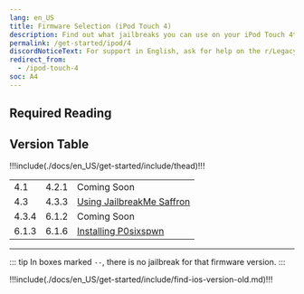 ```yaml
---
lang: en_US
title: Firmware Selection (iPod Touch 4)
description: Find out what jailbreaks you can use on your iPod Touch 4th Generation
permalink: /get-started/ipod/4
discordNoticeText: For support in English, ask for help on the r/LegacyJailbreak [Discord Server](http://discord.legacyjailbreak.com/).
redirect_from:
  - /ipod-touch-4
soc: A4
---
```


## Required Reading

<readingTable minVer="6.1.3" maxVer="6.1.6"/>

## Version Table

<table class="version_table">
  !!!include(./docs/en_US/get-started/include/thead)!!!
  <tbody>
    <tr>
      <td>4.1</td>
      <td>4.2.1</td>
      <td>Coming Soon</td>
    </tr>
    <tr>
      <td>4.3</td>
      <td>4.3.3</td>
      <td><a href="/using-jailbreakme-saffron/">Using JailbreakMe Saffron</a></td>
    </tr>
    <tr>
      <td>4.3.4</td>
      <td>6.1.2</td>
      <td>Coming Soon</td>
    </tr>
    <tr>
      <td>6.1.3</td>
      <td>6.1.6</td>
      <td><a href="/installing-p0sixspwn/">Installing P0sixspwn</a></td>
    </tr>
  </tbody>
</table>

---

::: tip
In boxes marked `--`, there is no jailbreak for that firmware version.
:::

!!!include(./docs/en_US/get-started/include/find-ios-version-old.md)!!!